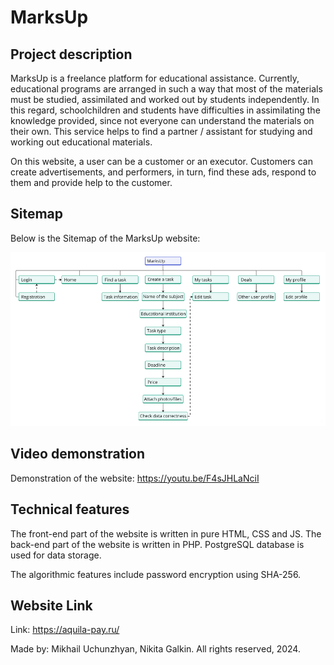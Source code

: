 # MarksUp

## Project description

MarksUp is a freelance platform for educational assistance. Currently, educational programs are arranged in such a way that most of the materials must be studied, assimilated and worked out by students independently. In this regard, schoolchildren and students have difficulties in assimilating the knowledge provided, since not everyone can understand the materials on their own.
This service helps to find a partner / assistant for studying and working out educational materials.

On this website, a user can be a customer or an executor. Customers can create advertisements, and performers, in turn, find these ads, respond to them and provide help to the customer.

## Sitemap

Below is the Sitemap of the MarksUp website:

![MarkUp Sitemap](MarkUp_Sitemap.png)

## Video demonstration

Demonstration of the website: https://youtu.be/F4sJHLaNciI

## Technical features

The front-end part of the website is written in pure HTML, CSS and JS.
The back-end part of the website is written in PHP.
PostgreSQL database is used for data storage.

The algorithmic features include password encryption using SHA-256.

## Website Link

Link: https://aquila-pay.ru/

Made by: Mikhail Uchunzhyan, Nikita Galkin.
All rights reserved, 2024.
